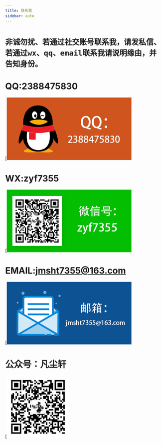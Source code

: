 ```yaml
---
title: 联系我
sidebar: auto
---
```


# `非诚勿扰、若通过社交账号联系我，请发私信、若通过wx、qq、email联系我请说明缘由，并告知身份。`

# QQ:2388475830

[![qq](../.vuepress/public/about/qq.png )

# WX:zyf7355

[![wx](../.vuepress/public/about/wx.png )

# EMAIL:jmsht7355@163.com

 [![email](../.vuepress/public/about/email.png )

# 公众号：凡尘轩

 [![gzh](../.vuepress/public/about/wxgzh.jpg )
